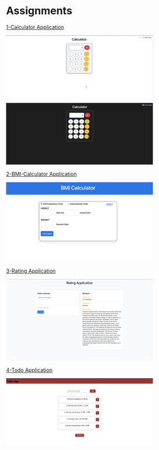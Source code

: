 # Assignments
[1-Calculator Application](Calculator/)

<a href="https://github.com/ashutoshvarmadhondi/My-Cohort-Learning/tree/main/Assignments/Calculator" target="_blank">
  <img src="Calculator/Assets/Calc-light.png" alt="Calculator-light" width="400">  
</a>
<br>
<a href="https://github.com/ashutoshvarmadhondi/My-Cohort-Learning/tree/main/Assignments/Calculator" target="_blank">
  <img src="Calculator/Assets/calc-dark.png" alt="Calculator-light" width="400">
</a>

<br>

[2-BMI-Calculator Application](BMICalculator/)

<a href="https://github.com/ashutoshvarmadhondi/My-Cohort-Learning/tree/main/Assignments/BMICalculator" target="_blank">
  <img src="BMICalculator/assets/bmi-calc.png" width="400">
</a>

[3-Rating Application](Rating/)

<a href="https://github.com/ashutoshvarmadhondi/My-Cohort-Learning/tree/main/Assignments/Rating" target="_blank">
  <img src="Rating/Assets/rating.png" width="400">
</a>

[4-Todo Application](TodoWebApp/)

<a href="https://github.com/ashutoshvarmadhondi/My-Cohort-Learning/tree/main/Assignments/TodoWebApp" target="_blank">
  <img src="TodoWebApp/assets/todo.png" width="400">
</a>
